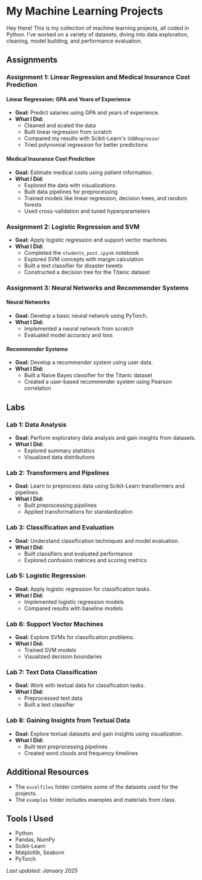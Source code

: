 # My Machine Learning Projects

Hey there! This is my collection of machine learning projects, all coded in Python. I've worked on a variety of datasets, diving into data exploration, cleaning, model building, and performance evaluation.

## Assignments

### Assignment 1: Linear Regression and Medical Insurance Cost Prediction

#### Linear Regression: GPA and Years of Experience

- **Goal:** Predict salaries using GPA and years of experience.
- **What I Did:**
  - Cleaned and scaled the data
  - Built linear regression from scratch
  - Compared my results with Scikit-Learn's `SGDRegressor`
  - Tried polynomial regression for better predictions

#### Medical Insurance Cost Prediction

- **Goal:** Estimate medical costs using patient information.
- **What I Did:**
  - Explored the data with visualizations
  - Built data pipelines for preprocessing
  - Trained models like linear regression, decision trees, and random forests
  - Used cross-validation and tuned hyperparameters

### Assignment 2: Logistic Regression and SVM

- **Goal:** Apply logistic regression and support vector machines.
- **What I Did:**
  - Completed the `students_post.ipynb` notebook
  - Explored SVM concepts with margin calculation
  - Built a text classifier for disaster tweets
  - Constructed a decision tree for the Titanic dataset

### Assignment 3: Neural Networks and Recommender Systems

#### Neural Networks

- **Goal:** Develop a basic neural network using PyTorch.
- **What I Did:**
  - Implemented a neural network from scratch
  - Evaluated model accuracy and loss

#### Recommender Systems

- **Goal:** Develop a recommender system using user data.
- **What I Did:**
  - Built a Naive Bayes classifier for the Titanic dataset
  - Created a user-based recommender system using Pearson correlation

## Labs

### Lab 1: Data Analysis

- **Goal:** Perform exploratory data analysis and gain insights from datasets.
- **What I Did:**
  - Explored summary statistics
  - Visualized data distributions

### Lab 2: Transformers and Pipelines

- **Goal:** Learn to preprocess data using Scikit-Learn transformers and pipelines.
- **What I Did:**
  - Built preprocessing pipelines
  - Applied transformations for standardization

### Lab 3: Classification and Evaluation

- **Goal:** Understand classification techniques and model evaluation.
- **What I Did:**
  - Built classifiers and evaluated performance
  - Explored confusion matrices and scoring metrics

### Lab 5: Logistic Regression

- **Goal:** Apply logistic regression for classification tasks.
- **What I Did:**
  - Implemented logistic regression models
  - Compared results with baseline models

### Lab 6: Support Vector Machines

- **Goal:** Explore SVMs for classification problems.
- **What I Did:**
  - Trained SVM models
  - Visualized decision boundaries

### Lab 7: Text Data Classification

- **Goal:** Work with textual data for classification tasks.
- **What I Did:**
  - Preprocessed text data
  - Built a text classifier

### Lab 8: Gaining Insights from Textual Data

- **Goal:** Explore textual datasets and gain insights using visualization.
- **What I Did:**
  - Built text preprocessing pipelines
  - Created word clouds and frequency timelines

## Additional Resources

- The `excelfiles` folder contains some of the datasets used for the projects.
- The `examples` folder includes examples and materials from class.

## Tools I Used

- Python
- Pandas, NumPy
- Scikit-Learn
- Matplotlib, Seaborn
- PyTorch

*Last updated: January 2025*